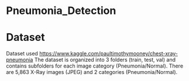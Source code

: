 # Pneumonia_Detection
# Dataset 
Dataset used https://www.kaggle.com/paultimothymooney/chest-xray-pneumonia
The dataset is organized into 3 folders (train, test, val) and contains subfolders for each image category (Pneumonia/Normal). There are 5,863 X-Ray images (JPEG) and 2 categories (Pneumonia/Normal). 
